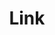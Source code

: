 ---
layout: pattern
categories: [patterns, link]
title: Link
type: [sub-nav-item]
permalink: /patterns/link/
overview: Use links to help users navigate around the site or externally.
#description: |
    
usa-link: "https://designsystem.digital.gov/components/link/"
specification: |
   - Identify external links throughout content
   - Provide required notification for nonfederal external links
   - Use unique meaningful text
   - Indicate nonpublic links that require authentication
   - Show file type and size in MB or KB for nonHTML content, all uppercase, comma for separator 
   - Encode email and phone links
   - Identify jump links in body text
#spec:

### Paths to view design and code... 
## designimg: can be used to show an image of the design until a coded version can be created. The htmlpath & csspath should be located in the pattens folder. Read more about creating coded components in /docs/creating-patterns 
# designimg: 
htmlpath: patterns/link/link.md
csspath: patterns/link/index.scss
---